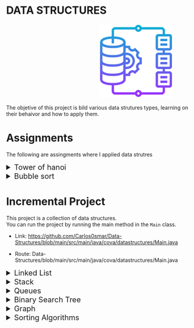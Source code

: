 # DATA STRUCTURES


<img src="images/data-integration_3316399.png" alt="Alt text" width="200" height="200" style="margin-left:250px;"/>

The objetive of this project is bild various data strutures types, learning on their behaivor and how to apply them.


# Assignments 

The following are assingments where I applied data strutres

<details>
<summary style="font-size: 20px;"> Tower of hanoi </summary>

<!-- ## Tower of hanoi -->
 On this assingment was applied the data struture stacks <br>

Delayed Submission Note: the date of the last comment was made one day after the date of submission, this was done to correct the way to implement it. I did it manually and it was modified so that it has the algorithm to reach the result by itself.

- assignment link: https://github.com/Carlos0smar/Data-Structures/tree/main/src/main/java/cova/assignments/towersofhanoi

- assignment source: Data-Structures\src\main\java\cova\assignments\towersofhanoi

</details>

<details>
<summary style="font-size: 20px;"> Bubble sort </summary>

<!-- ## Bubble sort -->
 On this assingment was applied the bubble sorting algorithm <br>

- assignment link: https://github.com/Carlos0smar/Data-Structures/tree/main/src/main/java/cova/assignments/bubblesort

- assignment source: Data-Structures/tree/main/src/main/java/cova/assignments/bubblesort

</details>


# Incremental Project

This project is a collection of data structures. <br>
You can run the project by running the main method in the `Main` class.
- Link: https://github.com/Carlos0smar/Data-Structures/blob/main/src/main/java/cova/datastructures/Main.java
  
- Route: Data-Structures/blob/main/src/main/java/cova/datastructures/Main.java

<details>
<summary style="font-size: 20px;"> Linked List </summary>

<!-- ## Linked List -->

This data structure is a collection of nodes, where each node has a reference to the next node in the list. The first node is called the head and the last node is called the tail. The tail node has a reference to null.


<img src="images/link_617140.png" alt="Alt text" width="100" height="100" style="margin-left:250px;"/>

Linked list and doubly linked list implementation:

- Link: https://github.com/Carlos0smar/Data-Structures/tree/main/src/main/java/cova/datastructures/linkedlists
  
- Route: Data-Structures/tree/main/src/main/java/cova/datastructures/linkedlists

Test cases for linked list and doubly linked list:

- Link: https://github.com/Carlos0smar/Data-Structures/tree/main/src/test/java/linkedliststests
- Route: Data-Structures/tree/main/src/test/java/linkedliststests

</details>


<details>
<summary style="font-size: 20px;"> Stack </summary>

<!-- ## Stack -->

This data structure is a collection of elements, with two main principal operations: push, which adds an element to the collection, and pop, which removes the most recently added element that was not yet removed.

<img src="images/stack.png" alt="Alt text" width="100" height="100" style="margin-left:250px;"/>

Stack implementation:

- Link: https://github.com/Carlos0smar/Data-Structures/tree/main/src/main/java/cova/datastructures/stacks
- Route: Data-Structures/tree/main/src/main/java/cova/datastructures/stacks

Test cases for stack:

- Link: https://github.com/Carlos0smar/Data-Structures/tree/main/src/test/java/stackstests
- Route: Data-Structures/tree/main/src/test/java/stackstests

</details>

<details>
<summary style="font-size: 20px;"> Queues </summary>

<!-- ## Queue -->

This data structure is a collection of elements which follows FIFO method , with two main principal operations: enqueue, which adds an element to the collection, and dequeue, which removes the first added element that was not yet removed.

<img src="images/queue.png" alt="Alt text" width="100" height="100" style="margin-left:250px;"/>

Queue and Dequeue with doubly linked list implementation:

- Link: https://github.com/Carlos0smar/Data-Structures/tree/main/src/main/java/cova/datastructures/queues
- Route: Data-Structures/tree/main/src/main/java/cova/datastructures/queues

Test cases for queue and dequeue:

- Link: https://github.com/Carlos0smar/Data-Structures/tree/main/src/test/java/queuestests
- Route: Data-Structures/tree/main/src/test/java/queuestests

</details>

<details>
<summary style="font-size: 20px;"> Binary Search Tree </summary>

<!-- ## Binary Search Tree -->

This data structure is a collection of nodes, where each node has a reference to the left and right child. The left child is less than the parent node and the right child is greater than the parent node.

<img src="images/tree.png" alt="Alt text" width="150" height="150" style="margin-left:250px;"/>

Binary Search Tree implementation:

- Link: https://github.com/Carlos0smar/Data-Structures/tree/main/src/test/java/treetests
- Route: Data-Structures/tree/main/src/test/java/treetests

Test cases for binary search tree:

- Link: https://github.com/Carlos0smar/Data-Structures/tree/main/src/test/java/treetests
- Route: Data-Structures/tree/main/src/test/java/treetests

</details>

<details>
<summary style="font-size: 20px;"> Graph </summary>

<!-- ## Graph -->

This data structure is a collection of nodes, where each node has a reference to the other nodes in the graph. The graph can be directed or undirected.

<img src="images/graphs.png" alt="Alt text" width="150" height="150" style="margin-left:250px;"/>

Graph implementation:

- Link: https://github.com/Carlos0smar/Data-Structures/tree/main/src/main/java/cova/datastructures/Graphs
- Route: Data-Structures/tree/main/src/main/java/cova/datastructures/Graphs

Test cases for graph:

- Link: https://github.com/Carlos0smar/Data-Structures/tree/main/src/test/java/graphtests
- Route: Data-Structures/tree/main/src/test/java/graphtests

</details>

<details>
<summary style="font-size: 20px;"> Sorting Algorithms </summary>

<!-- ## Sorting Algorithms -->

### Merge Sort

This algorithm is a divide and conquer algorithm that was invented by John von Neumann in 1945. It is a comparison-based algorithm that divides the input array into two halves, calls itself for the two halves, and then merges the two sorted halves.

- Link: https://github.com/Carlos0smar/Data-Structures/tree/main/src/main/java/cova/datastructures/mergesort
- Route: Data-Structures/tree/main/src/main/java/cova/datastructures/mergesort
- Test cases: https://github.com/Carlos0smar/Data-Structures/blob/main/src/test/java/sortingtests/MergeSortTests.java

### Quick Sort

This algorithm is a divide and conquer algorithm that was invented by Tony Hoare in 1959. It is a comparison-based algorithm that divides the input array into two halves, calls itself for the two halves, and then merges the two sorted halves.

- Link: https://github.com/Carlos0smar/Data-Structures/tree/main/src/main/java/cova/datastructures/quicksort
- Route: Data-Structures/tree/main/src/main/java/cova/datastructures/quicksort
- Test cases:https://github.com/Carlos0smar/Data-Structures/blob/main/src/test/java/sortingtests/QuickSortTests.java

### Bubble Sort

This algorithm is a comparison-based algorithm that compares each pair of adjacent items and swaps them if they are in the wrong order.

- Link: https://github.com/Carlos0smar/Data-Structures/tree/main/src/main/java/cova/datastructures/bubblesort
- Route: Data-Structures/tree/main/src/main/java/cova/datastructures/bubblesort
- Test cases:https://github.com/Carlos0smar/Data-Structures/blob/main/src/test/java/sortingtests/BubbleSortTests.java

</details>